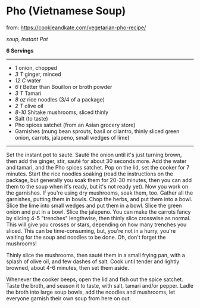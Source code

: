 # Pho (Vietnamese Soup)

from: https://cookieandkate.com/vegetarian-pho-recipe/

*soup, Instant Pot*

**6 Servings**

---

- *1* onion, chopped
- *3 T* ginger, minced
- *12 C* water
- *6 t* Better than Bouillon or broth powder
- *3 T* Tamari
- *8 oz* rice noodles (3/4 of a package)
- *2 T* olive oil
- *8-10* Shitake mushrooms, sliced thinly
- Salt (to taste)
- Pho spices satchet (from an Asian grocery store)
- Garnishes (mung bean sprouts, basil or cilantro, thinly sliced green onion,
carrots, jalapeno, small wedges of lime)

---

Set the instant pot to sauté. Sauté the onion until it's just turning brown,
then add the ginger, stir, sauté for about 30 seconds more. Add the water and
tamari, and the Pho spices satchet. Pop on the lid, set the cooker for 7 
minutes. Start the rice noodles soaking (read the instructions on the package, 
but generally you soak them for 20-30 minutes, then you can add them to the 
soup when it's ready, but it's not ready yet). Now you work on the garnishes. 
If you're using dry mushrooms, soak them, too. Gather all the garnishes, 
putting them in bowls. Chop the herbs, and put them into a bowl. Slice the lime 
into small wedges and put them in a bowl. Slice the green onion and put in a 
bowl. Slice the jalepeno. You can make the carrots fancy by slicing 4-5 
"trenches" lengthwise, then thinly slice crosswise as normal. This will give 
you crosses or stars, depending on how many trenches you sliced. This can be 
time-consuming, but, you're not in a hurry, you're waiting for the soup and 
noodles to be done. Oh, don't forget the mushrooms!

Thinly slice the mushrooms, then sauté them in a small frying pan, with a splash
of olive oil, and few dashes of salt. Cook until tender and lightly browned,
about 4-6 minutes, then set them aside.

Whenever the cooker beeps, open the lid and fish out the spice satchet. Taste 
the broth, and season it to taste, with salt, tamari and/or pepper. Ladle the 
broth into large soup bowls, add the noodles and mushrooms, let everyone garnish
their own soup from here on out.
